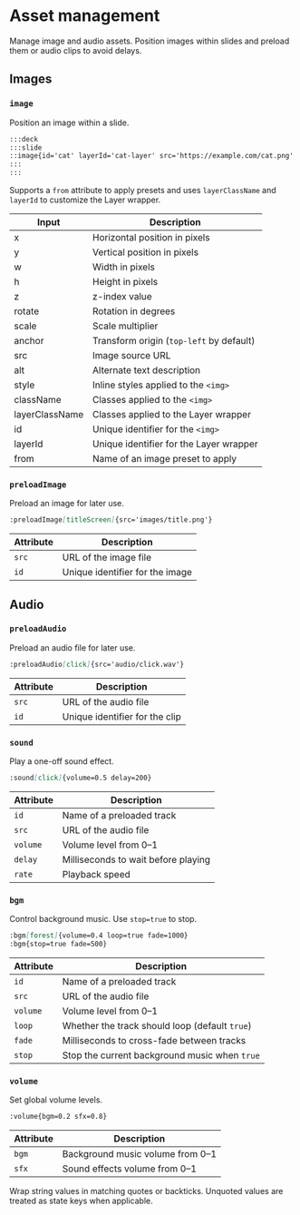 # Asset management

Manage image and audio assets. Position images within slides and preload them or audio clips to avoid delays.

## Images

### `image`

Position an image within a slide.

```md
:::deck
:::slide
::image{id='cat' layerId='cat-layer' src='https://example.com/cat.png' x=10 y=20}
:::
:::
```

Supports a `from` attribute to apply presets and uses `layerClassName` and `layerId` to customize the Layer wrapper.

| Input          | Description                              |
| -------------- | ---------------------------------------- |
| x              | Horizontal position in pixels            |
| y              | Vertical position in pixels              |
| w              | Width in pixels                          |
| h              | Height in pixels                         |
| z              | z-index value                            |
| rotate         | Rotation in degrees                      |
| scale          | Scale multiplier                         |
| anchor         | Transform origin (`top-left` by default) |
| src            | Image source URL                         |
| alt            | Alternate text description               |
| style          | Inline styles applied to the `<img>`     |
| className      | Classes applied to the `<img>`           |
| layerClassName | Classes applied to the Layer wrapper     |
| id             | Unique identifier for the `<img>`        |
| layerId        | Unique identifier for the Layer wrapper  |
| from           | Name of an image preset to apply         |

### `preloadImage`

Preload an image for later use.

```md
:preloadImage[titleScreen]{src='images/title.png'}
```

| Attribute | Description                     |
| --------- | ------------------------------- |
| `src`     | URL of the image file           |
| `id`      | Unique identifier for the image |

## Audio

### `preloadAudio`

Preload an audio file for later use.

```md
:preloadAudio[click]{src='audio/click.wav'}
```

| Attribute | Description                    |
| --------- | ------------------------------ |
| `src`     | URL of the audio file          |
| `id`      | Unique identifier for the clip |

### `sound`

Play a one-off sound effect.

```md
:sound[click]{volume=0.5 delay=200}
```

| Attribute | Description                         |
| --------- | ----------------------------------- |
| `id`      | Name of a preloaded track           |
| `src`     | URL of the audio file               |
| `volume`  | Volume level from 0–1               |
| `delay`   | Milliseconds to wait before playing |
| `rate`    | Playback speed                      |

### `bgm`

Control background music. Use `stop=true` to stop.

```md
:bgm[forest]{volume=0.4 loop=true fade=1000}
:bgm{stop=true fade=500}
```

| Attribute | Description                                    |
| --------- | ---------------------------------------------- |
| `id`      | Name of a preloaded track                      |
| `src`     | URL of the audio file                          |
| `volume`  | Volume level from 0–1                          |
| `loop`    | Whether the track should loop (default `true`) |
| `fade`    | Milliseconds to cross-fade between tracks      |
| `stop`    | Stop the current background music when `true`  |

### `volume`

Set global volume levels.

```md
:volume{bgm=0.2 sfx=0.8}
```

| Attribute | Description                      |
| --------- | -------------------------------- |
| `bgm`     | Background music volume from 0–1 |
| `sfx`     | Sound effects volume from 0–1    |

Wrap string values in matching quotes or backticks. Unquoted values are treated as state keys when applicable.
